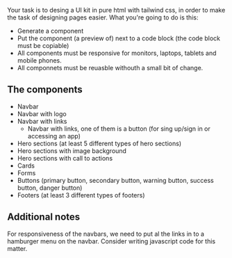 Your task is to desing a UI kit in pure html with tailwind css, in order to make the task of designing pages easier. What you're going to do is this: 

- Generate a component 
- Put the component (a preview of) next to a code block (the code block must be copiable)
- All components must be responsive for monitors, laptops, tablets and mobile phones. 
- All componnets must be reuasble withouth a small bit of change. 

## The components

- Navbar 
- Navbar with logo 
- Navbar with links
    - Navbar with links, one of them is a button (for sing up/sign in or accessing an app)
- Hero sections (at least 5 different types of hero sections)
- Hero sections with image background
- Hero sections with call to actions 
- Cards 
- Forms 
- Buttons (primary button, secondary button, warning button, success button, danger button)
- Footers (at least 3 different types of footers)

## Additional notes 

For responsiveness of the navbars, we need to put al the links in to a hamburger menu on the navbar. Consider writing javascript code for this matter. 